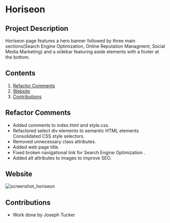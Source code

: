 # Horiseon
## Project Description
Horiseon page features a hero banner followed by three main sections(Search Engine Optimization, Online Reputation Managment, Social Media Marketing) and a sidebar featuring aside elements with a footer at the bottom.


## Contents
1. [Refactor Comments](#refactor-comments)
2. [Website](#website)
3. [Contributions](#contributions)




## Refactor Comments
* Added comments to index.html and style.css.
* Refactored select div elements to semantic HTML elements
Consolidated CSS style selectors.
* Removed unnecessary class attributes.
* Added web page title.
* Fixed broken navigational link for Search Engine Optimization .
* Added alt attributes to images to improve SEO.

## Website
![screenshot_horiseon](https://user-images.githubusercontent.com/110266763/185186449-77da50ea-a35f-459b-b598-03faf00c01de.jpeg)

## Contributions
* Work done by Joseph Tucker

